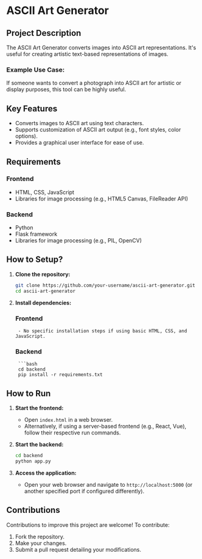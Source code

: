 # ASCII Art Generator

## Project Description

The ASCII Art Generator converts images into ASCII art representations. It's useful for creating artistic text-based representations of images.

### Example Use Case:
If someone wants to convert a photograph into ASCII art for artistic or display purposes, this tool can be highly useful.

## Key Features

- Converts images to ASCII art using text characters.
- Supports customization of ASCII art output (e.g., font styles, color options).
- Provides a graphical user interface for ease of use.

## Requirements

### Frontend

- HTML, CSS, JavaScript
- Libraries for image processing (e.g., HTML5 Canvas, FileReader API)

### Backend

- Python
- Flask framework
- Libraries for image processing (e.g., PIL, OpenCV)

## How to Setup?

1. **Clone the repository:**
   ```bash
   git clone https://github.com/your-username/ascii-art-generator.git
   cd ascii-art-generator
   
2. **Install dependencies:**

    ### Frontend

        - No specific installation steps if using basic HTML, CSS, and JavaScript.

    ### Backend

        ```bash
        cd backend
        pip install -r requirements.txt

## How to Run

1. **Start the frontend:**
   - Open `index.html` in a web browser.
   - Alternatively, if using a server-based frontend (e.g., React, Vue), follow their respective run commands.

2. **Start the backend:**
   ```bash
   cd backend
   python app.py

3. **Access the application:**

    - Open your web browser and navigate to `http://localhost:5000` (or another specified port if configured differently).

## Contributions

Contributions to improve this project are welcome! To contribute:

1. Fork the repository.
2. Make your changes.
3. Submit a pull request detailing your modifications.
